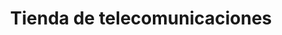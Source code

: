 ---
title: "Tienda de telecomunicaciones"
url: /cimitarra/tienda-de-telecomunicaciones/
shop: teléfono móvil
---